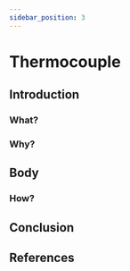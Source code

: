 ```yaml
---
sidebar_position: 3
---
```


 # Thermocouple


## Introduction
### What?

### Why?

## Body
### How?

## Conclusion

## References